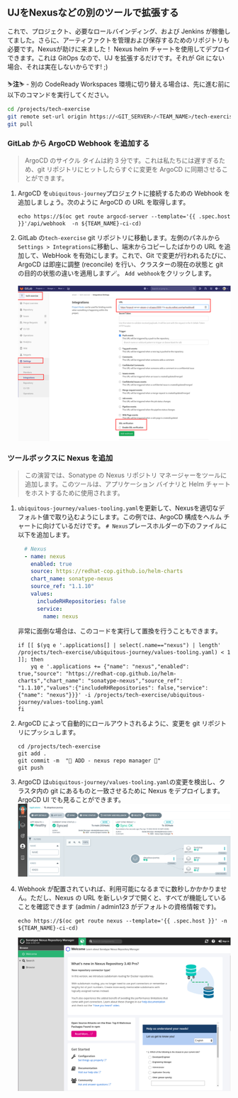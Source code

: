 ## UJをNexusなどの別のツールで拡張する

これで、プロジェクト、必要なロールバインディング、および Jenkins が稼働してました。さらに、アーティファクトを管理および保存するためのリポジトリも必要です。Nexusが助けに来ました！ Nexus helm チャートを使用してデプロイできます。これは GitOps なので、UJ を拡張するだけです。それが Git にない場合、それは実在しないからです! ;)

<p class="warn">⛷️<b>注</b>⛷️ - 別の CodeReady Workspaces 環境に切り替える場合は、先に進む前に以下のコマンドを実行してください。</p>

```bash
cd /projects/tech-exercise
git remote set-url origin https://<GIT_SERVER>/<TEAM_NAME>/tech-exercise.git
git pull
```

### GitLab から ArgoCD Webhook を追加する

> ArgoCD のサイクル タイムは約 3 分です。これは私たちには遅すぎるため、git リポジトリにヒットしたらすぐに変更を ArgoCD に同期させることができます。

1. ArgoCD を`ubiquitous-journey`プロジェクトに接続するための Webhook を追加しましょう。次のように ArgoCD の URL を取得します。

    ```bash#test
    echo https://$(oc get route argocd-server --template='{{ .spec.host }}'/api/webhook  -n ${TEAM_NAME}-ci-cd)
    ```

2. GitLab の`tech-exercise` git リポジトリに移動します。左側のパネルから`Settings > Integrations`に移動し、端末からコピーしたばかりの URL を追加して、WebHook を有効にします。これで、Git で変更が行われるたびに、ArgoCD は即座に調整 (reconcile) を行い、クラスターの現在の状態と git の目的の状態の違いを適用します🪄。 `Add webhook`をクリックします。

    ![gitlab-argocd-webhook](images/gitlab-argocd-webhook.png)

### ツールボックスに Nexus を追加

> この演習では、Sonatype の Nexus リポジトリ マネージャーをツールに追加します。このツールは、アプリケーション バイナリと Helm チャートをホストするために使用されます。

1. `ubiquitous-journey/values-tooling.yaml`を更新して、Nexusを適切なデフォルト値で取り込むようにします。この例では、ArgoCD 構成をヘルム チャートに向けているだけです。 `# Nexus`プレースホルダーの下のファイルに以下を追加します。

    ```yaml
      # Nexus
      - name: nexus
        enabled: true
        source: https://redhat-cop.github.io/helm-charts
        chart_name: sonatype-nexus
        source_ref: "1.1.10"
        values:
          includeRHRepositories: false
          service:
            name: nexus
    ```

    非常に面倒な場合は、このコードを実行して置換を行うこともできます。

    ```bash#test
    if [[ $(yq e '.applications[] | select(.name=="nexus") | length' /projects/tech-exercise/ubiquitous-journey/values-tooling.yaml) < 1 ]]; then
        yq e '.applications += {"name": "nexus","enabled": true,"source": "https://redhat-cop.github.io/helm-charts","chart_name": "sonatype-nexus","source_ref": "1.1.10","values":{"includeRHRepositories": false,"service": {"name": "nexus"}}}' -i /projects/tech-exercise/ubiquitous-journey/values-tooling.yaml
    fi
    ```

2. ArgoCD によって自動的にロールアウトされるように、変更を git リポジトリにプッシュします。

    ```bash#test
    cd /projects/tech-exercise
    git add .
    git commit -m  "🦘 ADD - nexus repo manager 🦘"
    git push
    ```

3. ArgoCD は`ubiquitous-journey/values-tooling.yaml`の変更を検出し、クラスタ内の git にあるものと一致させるために Nexus をデプロイします。 ArgoCD UI でも見ることができます。![argocd-nexus](images/argocd-nexus.png)

4. Webhook が配置されていれば、利用可能になるまでに数秒しかかかりません。ただし、Nexus の URL を新しいタブで開くと、すべてが機能していることを確認できます (admin / admin123 がデフォルトの資格情報です)。

    ```bash#test
    echo https://$(oc get route nexus --template='{{ .spec.host }}' -n ${TEAM_NAME}-ci-cd)
    ```

    ![nexus](images/nexus.png)
